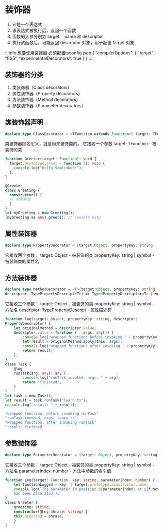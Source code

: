 # 装饰器
1. 它是⼀个表达式
2. 该表达式被执⾏后，返回⼀个函数
3. 函数的⼊参分别为 target、 name 和 descriptor
4. 执⾏该函数后，可能返回 descriptor 对象，⽤于配置 target 对象

:::info
想要使用装饰器 必须配置tsconfig.json
{
  "compilerOptions": {
    "target": "ES5",
    "experimentalDecorators": true
  }
}
:::
## 装饰器的分类
1. 类装饰器（Class decorators）
2. 属性装饰器（Property decorators）
3. ⽅法装饰器（Method decorators）
4. 参数装饰器（Parameter decorators）

## 类装饰器声明
```ts
declare type ClassDecorator = <TFunction extends Function>( target: TFunction) => TFunction | void;
```
类装饰器顾名思义，就是⽤来装饰类的。
它接收⼀个参数
target: TFunction - 被装饰的类
```ts
function Greeter(target: Function): void {
  target.prototype.greet = function (): void {
    console.log("Hello Semlinker!");
  };
}

@Greeter
class Greeting {
  constructor() {
  // 内部实现
  }
}
let myGreeting = new Greeting();
(myGreeting as any).greet(); // console outp
```


## 属性装饰器
```ts
declare type PropertyDecorator = (target:Object, propertyKey: string | symbol ) => void;
```
它接收两个参数：
target: Object - 被装饰的类
propertyKey: string | symbol - 被装饰类的属性名

## ⽅法装饰器
```ts
declare type MethodDecorator = <T>(target:Object, propertyKey: string | symbol,
descriptor: TypePropertyDescript<T>) => TypedPropertyDescriptor<T> | void;
```
它接收三个参数：
target: Object - 被装饰的类
propertyKey: string | symbol - ⽅法名
descriptor: TypePropertyDescript - 属性描述符
```ts
function log(target: Object, propertyKey: string, descriptor:
PropertyDescriptor) {
    let originalMethod = descriptor.value;
    descriptor.value = function (...args: any[]) {
        console.log("wrapped function: before invoking " + propertyKey);
        let result = originalMethod.apply(this, args);
        console.log("wrapped function: after invoking " + propertyKey);
        return result;
    };
}
class Task {
    @log
    runTask(arg: any): any {
        console.log("runTask invoked, args: " + arg);
        return "finished";
    }
}
let task = new Task();
let result = task.runTask("learn ts");
console.log("result: " + result);

"wrapped function: before invoking runTask"
"runTask invoked, args: learn ts"
"wrapped function: after invoking runTask"
"result: finished
```


## 参数装饰器
```ts
declare type ParameterDecorator = (target: Object, propertyKey: string | symbol, parameterIndex: number ) => void
```
它接收三个参数：
target: Object - 被装饰的类
propertyKey: string | symbol - ⽅法名
parameterIndex: number - ⽅法中参数的索引值

```ts
function Log(target: Function, key: string, parameterIndex: number) {
    let functionLogged = key || target.prototype.constructor.name;
    console.log(`The parameter in position ${parameterIndex} at ${functionLogged}
    has been decorated`);
}
class Greeter {
    greeting: string;
    constructor(@Log phrase: string) {
    this.greeting = phrase;
    }
}
```